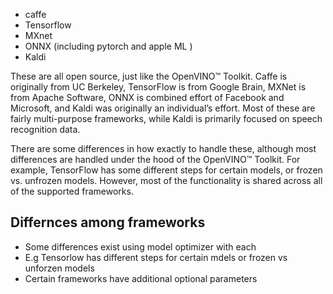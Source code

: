 - caffe
- Tensorflow
- MXnet
- ONNX (including pytorch and apple ML )
- Kaldi

These are all open source, just like the OpenVINO™ Toolkit. Caffe is originally from UC Berkeley, TensorFlow is from Google Brain, MXNet is from Apache Software, ONNX is combined effort of Facebook and Microsoft, and Kaldi was originally an individual’s effort. Most of these are fairly multi-purpose frameworks, while Kaldi is primarily focused on speech recognition data.

There are some differences in how exactly to handle these, although most differences are handled under the hood of the OpenVINO™ Toolkit. For example, TensorFlow has some different steps for certain models, or frozen vs. unfrozen models. However, most of the functionality is shared across all of the supported frameworks.

## Differnces among frameworks
- Some differences exist using model optimizer with each
- E.g Tensorlow has different steps for certain mdels or frozen vs unforzen models
- Certain frameworks have additional optional parameters